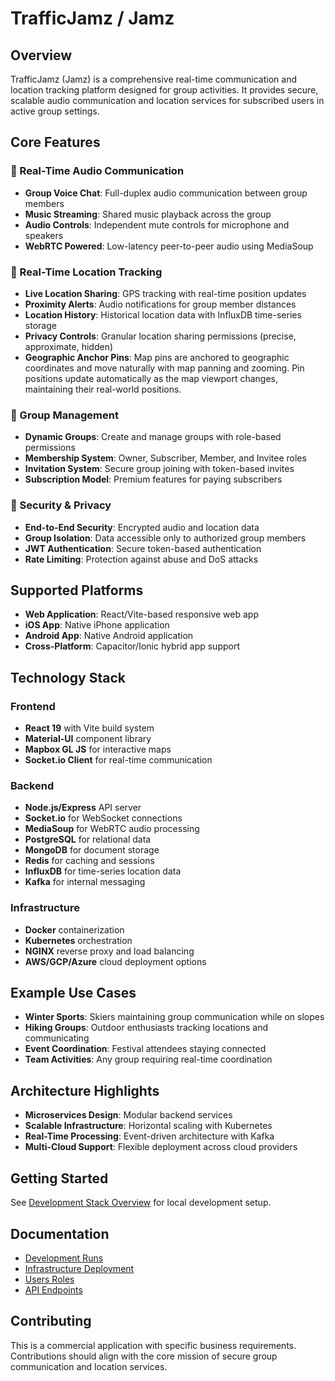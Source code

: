# TrafficJamz / Jamz

## Overview

TrafficJamz (Jamz) is a comprehensive real-time communication and location tracking platform designed for group activities. It provides secure, scalable audio communication and location services for subscribed users in active group settings.

## Core Features

### 🎵 Real-Time Audio Communication
- **Group Voice Chat**: Full-duplex audio communication between group members
- **Music Streaming**: Shared music playback across the group
- **Audio Controls**: Independent mute controls for microphone and speakers
- **WebRTC Powered**: Low-latency peer-to-peer audio using MediaSoup

### 📍 Real-Time Location Tracking
- **Live Location Sharing**: GPS tracking with real-time position updates
- **Proximity Alerts**: Audio notifications for group member distances
- **Location History**: Historical location data with InfluxDB time-series storage
- **Privacy Controls**: Granular location sharing permissions (precise, approximate, hidden)
- **Geographic Anchor Pins**: Map pins are anchored to geographic coordinates and move naturally with map panning and zooming. Pin positions update automatically as the map viewport changes, maintaining their real-world positions.

### 👥 Group Management
- **Dynamic Groups**: Create and manage groups with role-based permissions
- **Membership System**: Owner, Subscriber, Member, and Invitee roles
- **Invitation System**: Secure group joining with token-based invites
- **Subscription Model**: Premium features for paying subscribers

### 🔐 Security & Privacy
- **End-to-End Security**: Encrypted audio and location data
- **Group Isolation**: Data accessible only to authorized group members
- **JWT Authentication**: Secure token-based authentication
- **Rate Limiting**: Protection against abuse and DoS attacks

## Supported Platforms

- **Web Application**: React/Vite-based responsive web app
- **iOS App**: Native iPhone application
- **Android App**: Native Android application
- **Cross-Platform**: Capacitor/Ionic hybrid app support

## Technology Stack

### Frontend
- **React 19** with Vite build system
- **Material-UI** component library
- **Mapbox GL JS** for interactive maps
- **Socket.io Client** for real-time communication

### Backend
- **Node.js/Express** API server
- **Socket.io** for WebSocket connections
- **MediaSoup** for WebRTC audio processing
- **PostgreSQL** for relational data
- **MongoDB** for document storage
- **Redis** for caching and sessions
- **InfluxDB** for time-series location data
- **Kafka** for internal messaging

### Infrastructure
- **Docker** containerization
- **Kubernetes** orchestration
- **NGINX** reverse proxy and load balancing
- **AWS/GCP/Azure** cloud deployment options

## Example Use Cases

- **Winter Sports**: Skiers maintaining group communication while on slopes
- **Hiking Groups**: Outdoor enthusiasts tracking locations and communicating
- **Event Coordination**: Festival attendees staying connected
- **Team Activities**: Any group requiring real-time coordination

## Architecture Highlights

- **Microservices Design**: Modular backend services
- **Scalable Infrastructure**: Horizontal scaling with Kubernetes
- **Real-Time Processing**: Event-driven architecture with Kafka
- **Multi-Cloud Support**: Flexible deployment across cloud providers

## Getting Started

See [Development Stack Overview](docs/Development_Stack_Overview.md) for local development setup.

## Documentation

- [Development Runs](docs/DEV_RUNS.md)
- [Infrastructure Deployment](docs/Infrastructure_Deployment.md)
- [Users Roles](docs/Users_Roles.md)
- [API Endpoints](docs/pre-docker/api_endpoints.md)

## Contributing

This is a commercial application with specific business requirements. Contributions should align with the core mission of secure group communication and location services.
